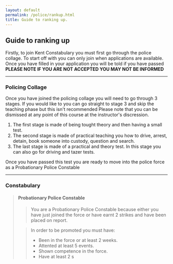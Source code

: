 ```yaml
---
layout: default
permalink: /police/rankup.html
title: Guide to ranking up.
---
```


## **Guide to ranking up**

Firstly, to join Kent Constabulary you must first go through the police collage.
To start off with you can only join when applications are available.
Once you have filled in your application you will be told if you have passed **PLEASE NOTE IF YOU ARE NOT ACCEPTED YOU MAY NOT BE INFORMED**

---
### Policing Collage

Once you have joined the policing collage you will need to go through 3 stages.
If you would like to you can go straight to stage 3 and skip the teaching phase but this isn't recommended
Please note that you can be dismissed at any point of this course at the instructor's discression.

1.  The first stage is made of being tought theory and then having a small test.
1.  The second stage is made of practical teaching you how to drive, arrest, detain, book someone into custody, question and search.
1.  The last stage is made of a practical and theory test. In this stage you can also go for driving and tazer tests.

Once you have passed this test you are ready to move into the police force as a Probationary Police Constable

---
### Constabulary

>#### Probationary Police Constable
>> You are a Probationary Police Constable because either you have just joined the force or have earnt 2 strikes and have been placed on report.
>
>> In order to be promoted you must have:
>>* Been in the force or at least 2 weeks.
>>* Attented at least 5 events.
>>* Shown competence in the force.
>>* Have at least 2 s
